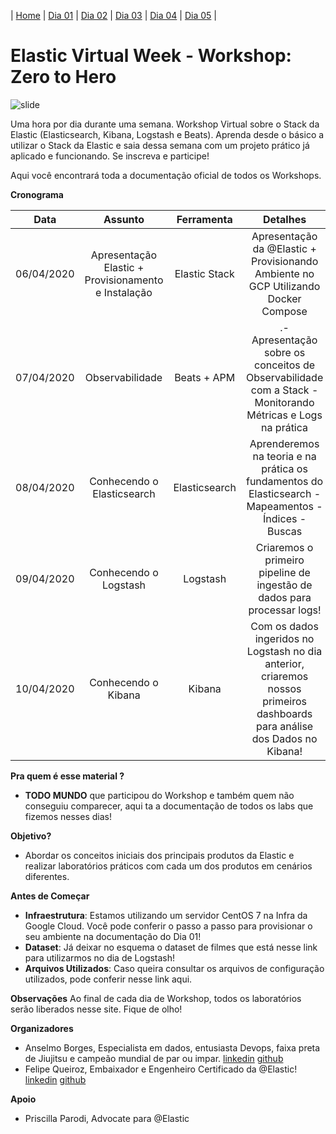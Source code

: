 | [Home](https://techlipe.github.io/Workshop-Zero-To-Hero) | [Dia 01](https://techlipe.github.io/Workshop-Zero-To-Hero/dia01-configuracoes) | [Dia 02](https://techlipe.github.io/Workshop-Zero-To-Hero/dia02-observabilidade) | [Dia 03](https://techlipe.github.io/Workshop-Zero-To-Hero/dia03-elasticsearch) | [Dia 04](https://techlipe.github.io/Workshop-Zero-To-Hero/dia04-logstash) | [Dia 05](https://techlipe.github.io/Workshop-Zero-To-Hero/dia05-kibana) | 

# Elastic Virtual Week - Workshop: Zero to Hero

![slide](images/Slide1.jpg)

Uma hora por dia durante uma semana. Workshop Virtual sobre o Stack da Elastic (Elasticsearch, Kibana, Logstash e Beats). Aprenda desde o básico a utilizar o Stack da Elastic e saia dessa semana com um projeto prático já aplicado e funcionando. Se inscreva e participe!

Aqui você encontrará toda a documentação oficial de todos os Workshops.

**Cronograma** 


| Data | Assunto | Ferramenta	| Detalhes | Mentor
| :---: | :---: | :---: | :---: | :---: |
| 06/04/2020 | Apresentação Elastic + Provisionamento e Instalação | Elastic Stack | Apresentação da @Elastic + Provisionando Ambiente no GCP Utilizando Docker Compose | Anselmo Borges
| 07/04/2020 | Observabilidade | Beats + APM | .- Apresentação sobre os conceitos de Observabilidade com a Stack - Monitorando Métricas e Logs na prática | Felipe Queiroz e Anselmo Borges
| 08/04/2020 | Conhecendo o Elasticsearch | Elasticsearch | Aprenderemos na teoria e na prática os fundamentos do Elasticsearch - Mapeamentos - Índices - Buscas | Felipe Queiroz
| 09/04/2020 | Conhecendo o Logstash | Logstash | Criaremos o primeiro pipeline de ingestão de dados para processar logs! | Felipe Queiroz e Anselmo Borges
| 10/04/2020 | Conhecendo o Kibana | Kibana | Com os dados ingeridos no Logstash no dia anterior, criaremos nossos primeiros dashboards para análise dos Dados no Kibana! | Felipe Queiroz

**Pra quem é esse material ?** 
- **TODO MUNDO** que participou do Workshop e também quem não conseguiu comparecer, aqui ta a documentação de todos os labs que fizemos nesses dias!

**Objetivo?** 
- Abordar os conceitos iniciais dos principais produtos da Elastic e realizar laboratórios práticos com cada um dos produtos em cenários diferentes.

**Antes de Começar** 
- **Infraestrutura**: Estamos utilizando um servidor CentOS 7 na Infra da Google Cloud. Você pode conferir o passo a passo para provisionar o seu ambiente na documentação do Dia 01!
- **Dataset**: Já deixar no esquema o dataset de filmes que está nesse link para utilizarmos no dia de Logstash!
- **Arquivos Utilizados**: Caso queira consultar os arquivos de configuração utilizados, pode conferir nesse link aqui.


**Observações** 
Ao final de cada dia de Workshop, todos os laboratórios serão liberados nesse site. Fique de olho!

**Organizadores** 
- Anselmo Borges, Especialista em dados, entusiasta Devops, faixa preta de Jiujitsu e campeão mundial de par ou impar. [linkedin](https://www.linkedin.com/in/anselmobd/) [github](https://github.com/anselmoborges) 
- Felipe Queiroz, Embaixador e Engenheiro Certificado da @Elastic! [linkedin](https://www.linkedin.com/in/felipe-queiroz-b83042113/) [github](https://github.com/techlipe/)

**Apoio**
- Priscilla Parodi, Advocate para @Elastic
